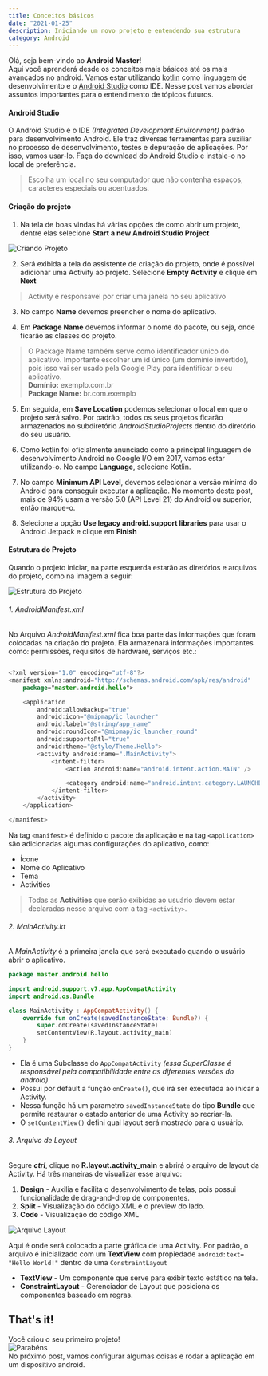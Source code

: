 ```yaml
---
title: Conceitos básicos
date: "2021-01-25"
description: Iniciando um novo projeto e entendendo sua estrutura
category: Android
---
```


Olá, seja bem-vindo ao **Android Master**!  
Aqui você aprenderá desde os conceitos mais básicos até os mais avançados no android. Vamos estar utilizando [kotlin](https://kotlinlang.org/) como linguagem de desenvolvimento e o [Android Studio](https://developer.android.com/studio?hl=pt-br) como IDE. Nesse post vamos abordar assuntos importantes para o entendimento de tópicos futuros.


#### Android Studio

O Android Studio é o IDE _(Integrated Development Environment)_ padrão para desenvolvimento Android. Ele traz diversas ferramentas para auxiliar no processo de desenvolvimento, testes e depuração de aplicações. Por isso, vamos usar-lo. Faça do download do Android Studio e instale-o no local de preferência.
> Escolha um local no seu computador que não contenha espaços, caracteres especiais ou acentuados.
  
#### Criação do projeto

1. Na tela de boas vindas há várias opções de como abrir um projeto, dentre elas selecione **Start a new Android Studio Project**

![Criando Projeto](criando-projeto.gif "Criando um novo projeto")

2. Será exibida a tela do assistente de criação do projeto, onde é possível adicionar uma Activity ao projeto. Selecione **Empty Activity** e clique em **Next**
> Activity é responsavel por criar uma janela no seu aplicativo

3. No campo **Name** devemos preencher o nome do aplicativo.  

4. Em **Package Name** devemos informar o nome do pacote, ou seja, onde ficarão as classes do projeto.
> O Package Name também serve como identificador único do aplicativo. Importante escolher um id único (um domínio invertido), pois isso vai ser usado pela Google Play para identificar o seu aplicativo.  
> **Domínio:** exemplo.com.br  
> **Package Name:** br.com.exemplo
  
5. Em seguida, em **Save Location** podemos selecionar o local em que o projeto será salvo. Por padrão, todos os seus projetos ficarão armazenados no subdiretório _AndroidStudioProjects_ dentro do diretório do seu usuário.
  
6. Como kotlin foi oficialmente anunciado como a principal linguagem de desenvolvimento Android no Google I/O em 2017, vamos estar utilizando-o. No campo **Language**, selecione Kotlin.

7. No campo **Minimum API Level**, devemos selecionar a versão mínima do Android para conseguir executar a aplicação. No momento deste post, mais de 94% usam a versão 5.0 (API Level 21) do Android ou superior, então marque-o.

8. Selecione a opção **Use legacy android.support libraries** para usar o Android Jetpack e clique em **Finish**

#### Estrutura do Projeto

Quando o projeto iniciar, na parte esquerda estarão as diretórios e arquivos do projeto, como na imagem a seguir:

![Estrutura do Projeto](estrutura-do-projeto.png "Estrutura do Projeto")

###### 1. AndroidManifest.xml

No Arquivo _AndroidManifest.xml_ fica boa parte das informações que foram colocadas na criação do projeto. Ela armazenará informações importantes como: permissões, requisitos de hardware, serviços etc.:

```kotlin

<?xml version="1.0" encoding="utf-8"?>
<manifest xmlns:android="http://schemas.android.com/apk/res/android"
    package="master.android.hello">

    <application
        android:allowBackup="true"
        android:icon="@mipmap/ic_launcher"
        android:label="@string/app_name"
        android:roundIcon="@mipmap/ic_launcher_round"
        android:supportsRtl="true"
        android:theme="@style/Theme.Hello">
        <activity android:name=".MainActivity">
            <intent-filter>
                <action android:name="android.intent.action.MAIN" />

                <category android:name="android.intent.category.LAUNCHER" />
            </intent-filter>
        </activity>
    </application>

</manifest>
```  

Na tag `<manifest>` é definido o pacote da aplicação e na tag `<application>` são adicionadas algumas configurações do aplicativo, como:
 * Ícone
 * Nome do Aplicativo
 * Tema
 * Activities

> Todas as **Activities** que serão exibidas ao usuário devem estar declaradas nesse arquivo com a tag `<activity>`.

###### 2. MainActivity.kt

A _MainActivity_ é a primeira janela que será executado quando o usuário abrir o aplicativo.

```kotlin
package master.android.hello

import android.support.v7.app.AppCompatActivity
import android.os.Bundle

class MainActivity : AppCompatActivity() {
    override fun onCreate(savedInstanceState: Bundle?) {
        super.onCreate(savedInstanceState)
        setContentView(R.layout.activity_main)
    }
}
``` 

* Ela é uma Subclasse do `AppCompatActivity` _(essa SuperClasse é responsável pela compatibilidade entre as diferentes versões do android)_ 
* Possui por default a função `onCreate()`, que irá ser executada ao inicar a Activity. 
* Nessa função há um parametro `savedInstanceState` do tipo **Bundle** que permite restaurar o estado anterior de uma Activity ao recriar-la.
* O `setContentView()` defini qual layout será mostrado para o usuário.



###### 3. Arquivo de Layout

Segure **_ctrl_**, clique no **R.layout.activity_main** e abrirá o arquivo de layout da Activity. Há três maneiras de visualizar esse arquivo:
1. **Design** - Auxilia e facilita o desenvolvimento de telas, pois possui funcionalidade de drag-and-drop de componentes.
2. **Split** - Visualização do código XML e o preview do lado.
3. **Code** - Visualização do código XML

![Arquivo Layout](arquivo-layout.gif "Arquivo Layout")

Aqui é onde será colocado a parte gráfica de uma Activity. Por padrão, o arquivo é inicializado com um **TextView** com propiedade `android:text= "Hello World!"` dentro de uma `ConstraintLayout`
- **TextView** - Um componente que serve para exibir texto estático na tela.
- **ConstraintLayout** - Gerenciador de Layout que posiciona os componentes baseado em regras.

## That's it!
Você criou o seu primeiro projeto!  
![Parabéns](parabéns.gif)  
No próximo post, vamos configurar algumas coisas e rodar a aplicação em um dispositivo android.

